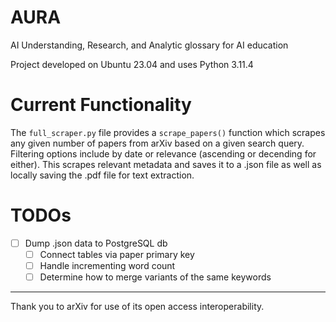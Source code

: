 # AURA
AI Understanding, Research, and Analytic glossary for AI education

Project developed on Ubuntu 23.04 and uses Python 3.11.4

# Current Functionality
The `full_scraper.py` file provides a `scrape_papers()` function which scrapes any given number of papers from arXiv based on a given search query. Filtering options include by date or relevance (ascending or decending for either). This scrapes relevant metadata and saves it to a .json file as well as locally saving the .pdf file for text extraction.

# TODOs
- [ ] Dump .json data to PostgreSQL db
    - [ ] Connect tables via paper primary key
    - [ ] Handle incrementing word count
    - [ ] Determine how to merge variants of the same keywords

---
Thank you to arXiv for use of its open access interoperability.
